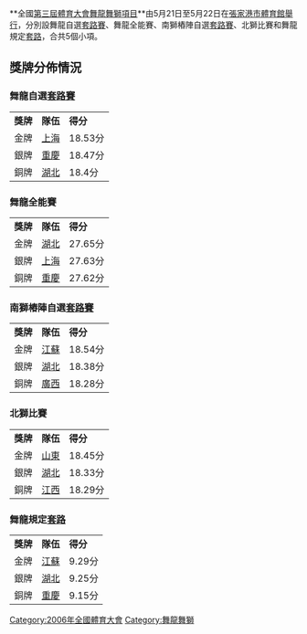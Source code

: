 **全國[第三屆體育大會](../Page/第三屆全國體育大會.md "wikilink")[舞龍舞獅項目](https://zh.wikipedia.org/wiki/舞龍舞獅 "wikilink")**由5月21日至5月22日在[張家港市體育館舉行](https://zh.wikipedia.org/wiki/張家港市體育館 "wikilink")，分別設舞龍自選[套路賽](https://zh.wikipedia.org/wiki/套路 "wikilink")、舞龍全能賽、南獅樁陣自選[套路賽](https://zh.wikipedia.org/wiki/套路 "wikilink")、北獅比賽和舞龍規定[套路](https://zh.wikipedia.org/wiki/套路 "wikilink")，合共5個小項。

## 獎牌分佈情況

### 舞龍自選[套路賽](https://zh.wikipedia.org/wiki/套路 "wikilink")

|        |                                                   |        |
| ------ | ------------------------------------------------- | ------ |
| **獎牌** | **隊伍**                                            | **得分** |
| 金牌     | [上海](https://zh.wikipedia.org/wiki/上海 "wikilink") | 18.53分 |
| 銀牌     | [重慶](https://zh.wikipedia.org/wiki/重慶 "wikilink") | 18.47分 |
| 銅牌     | [湖北](https://zh.wikipedia.org/wiki/湖北 "wikilink") | 18.4分  |

### 舞龍全能賽

|        |                                                   |        |
| ------ | ------------------------------------------------- | ------ |
| **獎牌** | **隊伍**                                            | **得分** |
| 金牌     | [湖北](https://zh.wikipedia.org/wiki/湖北 "wikilink") | 27.65分 |
| 銀牌     | [上海](https://zh.wikipedia.org/wiki/上海 "wikilink") | 27.63分 |
| 銅牌     | [重慶](https://zh.wikipedia.org/wiki/重慶 "wikilink") | 27.62分 |

### 南獅樁陣自選[套路賽](https://zh.wikipedia.org/wiki/套路 "wikilink")

|        |                                                   |        |
| ------ | ------------------------------------------------- | ------ |
| **獎牌** | **隊伍**                                            | **得分** |
| 金牌     | [江蘇](https://zh.wikipedia.org/wiki/江蘇 "wikilink") | 18.54分 |
| 銀牌     | [湖北](https://zh.wikipedia.org/wiki/湖北 "wikilink") | 18.38分 |
| 銅牌     | [廣西](https://zh.wikipedia.org/wiki/廣西 "wikilink") | 18.28分 |

### 北獅比賽

|        |                                                   |        |
| ------ | ------------------------------------------------- | ------ |
| **獎牌** | **隊伍**                                            | **得分** |
| 金牌     | [山東](https://zh.wikipedia.org/wiki/山東 "wikilink") | 18.45分 |
| 銀牌     | [湖北](https://zh.wikipedia.org/wiki/湖北 "wikilink") | 18.33分 |
| 銅牌     | [江西](https://zh.wikipedia.org/wiki/江西 "wikilink") | 18.29分 |

### 舞龍規定[套路](https://zh.wikipedia.org/wiki/套路 "wikilink")

|        |                                                   |        |
| ------ | ------------------------------------------------- | ------ |
| **獎牌** | **隊伍**                                            | **得分** |
| 金牌     | [江蘇](https://zh.wikipedia.org/wiki/江蘇 "wikilink") | 9.29分  |
| 銀牌     | [湖北](https://zh.wikipedia.org/wiki/湖北 "wikilink") | 9.25分  |
| 銅牌     | [重慶](https://zh.wikipedia.org/wiki/重慶 "wikilink") | 9.15分  |

[Category:2006年全國體育大會](https://zh.wikipedia.org/wiki/Category:2006年全國體育大會 "wikilink")
[Category:舞龍舞獅](https://zh.wikipedia.org/wiki/Category:舞龍舞獅 "wikilink")